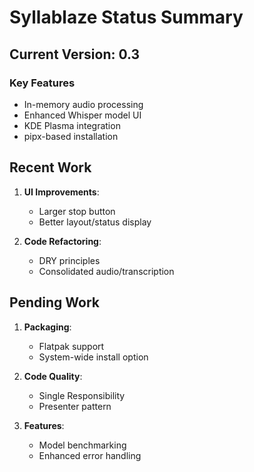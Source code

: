 # Syllablaze Status Summary

## Current Version: 0.3
### Key Features
- In-memory audio processing
- Enhanced Whisper model UI
- KDE Plasma integration
- pipx-based installation

## Recent Work
1. **UI Improvements**:
   - Larger stop button
   - Better layout/status display

2. **Code Refactoring**:
   - DRY principles
   - Consolidated audio/transcription

## Pending Work
1. **Packaging**:
   - Flatpak support
   - System-wide install option

2. **Code Quality**:
   - Single Responsibility
   - Presenter pattern

3. **Features**:
   - Model benchmarking
   - Enhanced error handling